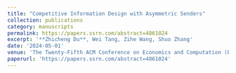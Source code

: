 ```yaml
---
title: "Competitive Information Design with Asymmetric Senders"
collection: publications
category: manuscripts
permalink: https://papers.ssrn.com/abstract=4861024
excerpt: '**Zhicheng Du**, Wei Tang, Zihe Wang, Shuo Zhang'
date: '2024-05-01'
venue: 'The Twenty-Fifth ACM Conference on Economics and Computation (EC24)'
paperurl: 'https://papers.ssrn.com/abstract=4861024'
---
```

